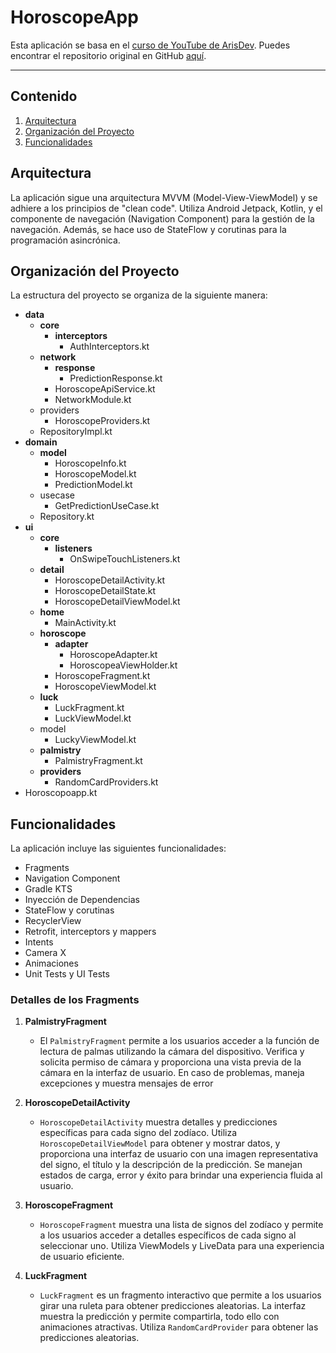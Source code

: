 # HoroscopeApp

Esta aplicación se basa en el [curso de YouTube de ArisDev](https://www.youtube.com/watch?v=UaR7GSNACsM). Puedes encontrar el repositorio original en GitHub [aquí](https://github.com/ArisGuimera/Android-Expert-Intermedio).

---

## Contenido
1. [Arquitectura](#arquitectura)
2. [Organización del Proyecto](#organización-del-proyecto)
3. [Funcionalidades](#funcionalidades)

## Arquitectura
La aplicación sigue una arquitectura MVVM (Model-View-ViewModel) y se adhiere a los principios de "clean code". Utiliza Android Jetpack, Kotlin, y el componente de navegación (Navigation Component) para la gestión de la navegación. Además, se hace uso de StateFlow y corutinas para la programación asincrónica.

## Organización del Proyecto
La estructura del proyecto se organiza de la siguiente manera:

- **data**
  - **core**
    - **interceptors**
      - AuthInterceptors.kt
  - **network**
    - **response**
      - PredictionResponse.kt
    - HoroscopeApiService.kt
    - NetworkModule.kt
  - providers
    - HoroscopeProviders.kt
  - RepositoryImpl.kt
- **domain**
  - **model**
    - HoroscopeInfo.kt
    - HoroscopeModel.kt
    - PredictionModel.kt
  - usecase
    - GetPredictionUseCase.kt
  - Repository.kt
- **ui**
  - **core**
    - **listeners**
      - OnSwipeTouchListeners.kt
  - **detail**
    - HoroscopeDetailActivity.kt
    - HoroscopeDetailState.kt
    - HoroscopeDetailViewModel.kt
  - **home**
    - MainActivity.kt
  - **horoscope**
    - **adapter**
      - HoroscopeAdapter.kt
      - HoroscopeaViewHolder.kt
    - HoroscopeFragment.kt
    - HoroscopeViewModel.kt
  - **luck**
    - LuckFragment.kt
    - LuckViewModel.kt
  - model
    - LuckyViewModel.kt
  - **palmistry**
    - PalmistryFragment.kt
  - **providers**
    - RandomCardProviders.kt
- Horoscopoapp.kt

## Funcionalidades
La aplicación incluye las siguientes funcionalidades:
- Fragments
- Navigation Component
- Gradle KTS
- Inyección de Dependencias
- StateFlow y corutinas
- RecyclerView
- Retrofit, interceptors y mappers
- Intents
- Camera X
- Animaciones
- Unit Tests y UI Tests

### Detalles de los Fragments
1. **PalmistryFragment**
   - El `PalmistryFragment` permite a los usuarios acceder a la función de lectura de palmas utilizando la cámara del dispositivo. Verifica y solicita permiso de cámara y proporciona una vista previa de la cámara en la interfaz de usuario. En caso de problemas, maneja excepciones y muestra mensajes de error

2. **HoroscopeDetailActivity**
   - `HoroscopeDetailActivity` muestra detalles y predicciones específicas para cada signo del zodíaco. Utiliza `HoroscopeDetailViewModel` para obtener y mostrar datos, y proporciona una interfaz de usuario con una imagen representativa del signo, el título y la descripción de la predicción. Se manejan estados de carga, error y éxito para brindar una experiencia fluida al usuario.

3. **HoroscopeFragment**
   - `HoroscopeFragment` muestra una lista de signos del zodíaco y permite a los usuarios acceder a detalles específicos de cada signo al seleccionar uno. Utiliza ViewModels y LiveData para una experiencia de usuario eficiente.

4. **LuckFragment**
   - `LuckFragment` es un fragmento interactivo que permite a los usuarios girar una ruleta para obtener predicciones aleatorias. La interfaz muestra la predicción y permite compartirla, todo ello con animaciones atractivas. Utiliza `RandomCardProvider` para obtener las predicciones aleatorias.

